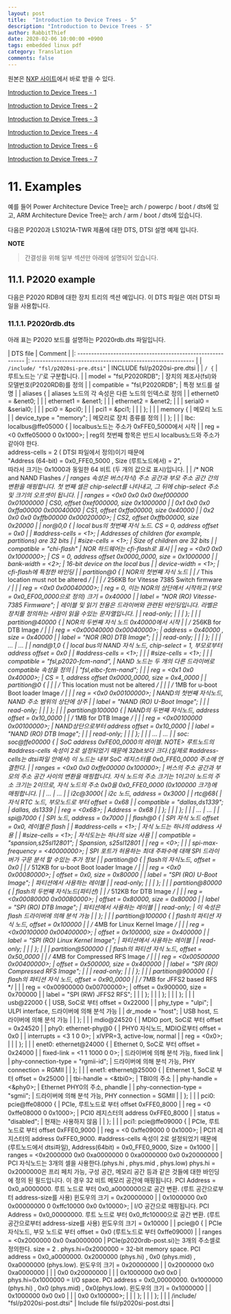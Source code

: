 ```yaml
---
layout: post
title:  "Introduction to Device Trees - 5"
description: "Introduction to Device Trees - 5"
author: RabbitThief
date: 2020-02-06 10:00:00 +0900
tags: embedded linux pdf 
category: Translation
comments: false
---	
```



원본은 [NXP 사이트](https://www.nxp.com/docs/en/application-note/AN5125.pdf)에서 바로 받을 수 있다.

[Introduction to Device Trees - 1](https://rabbitthief37.github.io/2020/01/30/trans-el-introduction-to-device-trees-01.html)

[Introduction to Device Trees - 2](https://rabbitthief37.github.io/2020/01/31/trans-el-introduction-to-device-trees-02.html)

[Introduction to Device Trees - 3](https://rabbitthief37.github.io/2020/02/03/trans-el-introduction-to-device-trees-03.html)

[Introduction to Device Trees - 4](https://rabbitthief37.github.io/2020/02/04/trans-el-introduction-to-device-trees-04.html)

[Introduction to Device Trees - 6](https://rabbitthief37.github.io/2020/02/07/trans-el-introduction-to-device-trees-06.html)

[Introduction to Device Trees - 7](https://rabbitthief37.github.io/2020/02/13/trans-el-introduction-to-device-trees-07.html)



# 11. Examples

예를 들어 Power Architecture Device Tree는 arch / powerpc / boot / dts에 있고, ARM Architecture Device Tree는 arch / arm / boot / dts에 있습니다.

다음은 P2020과 LS1021A-TWR 제품에 대한 DTS, DTSI 설명 예제 입니다.

**NOTE**

>  간결성을 위해 일부 섹션만 아래에 설명되어 있습니다.



## 11.1. P2020 example

다음은 P2020 RDB에 대한 장치 트리의 섹션 예입니다.  이 DTS 파일은 여러 DTSI 파일을 사용합니다.



### 11.1.1. P2020rdb.dts

아래 표는 P2020 보드를 설명하는 P2020rdb.dts 파일입니다.

| DTS file                                                     | Comment                                                      |
|: ----------------------------------------------------------- |: ----------------------------------------------------------- |
| `/include/ "fsl/p2020si-pre.dtsi"`                             | INCLUDE fsl/p2020si-pre.dtsi                                 |
| `/ {`                                                          | 루트노드는 '/'로 구분합니다.                                 |
| model = "fsl,P2020RDB";                                      | 장치의 제조사(fsl)와 모델번호(P2020RDB)를 정의               |
| compatible = "fsl,P2020RDB";                                 | 특정 보드를 설명                                             |
| aliases {                                                    | aliases 노드의 각 속성은 다른 노드의 인덱스로 정의           |
| ethernet0 = &enet0;                                          |                                                              |
| ethernet1 = &enet1;                                          |                                                              |
| ethernet2 = &enet2;                                          |                                                              |
| serial0 = &serial0;                                          |                                                              |
| pci0 = &pci0;                                                |                                                              |
| pci1 = &pci1;                                                |                                                              |
| };                                                           |                                                              |
| memory {                                                     | 메모리 노드                                                  |
| device_type = "memory";                                      | 메모리로 장치 종류를 정의                                    |
| };                                                           |                                                              |
| lbc: localbus@ffe05000 {                                     | localbus노드는 주소가 0xFFE0_5000에서 시작                   |
| reg = <0 0xffe05000 0 0x1000>;                               | reg의 첫번째 항목은 반드시 localbus노드와 주소가 같아야 한다.<br>  address-cells = 2 ( DTSI 파일에서 정의)이기 때문에 <br> "Address (64-bit) = 0x0_FFE0_5000 , Size (루트노드에서) = 2", <br> 따라서 크기는 0x1000과 동일한 64 비트 (두 개의 <u32> 값으로 표시)입니다. |
| /* NOR and NAND Flashes */                                   | ranges 속성은 버스(자식) 주소 공간과 부모 주소 공간 간의 변환을 매핑합니다. 첫 번째 셀은 chip-select를 나타내고, 그 뒤에 chip-select 주소 및 크기의 오프셋이 됩니다. |
| ranges = <0x0 0x0 0x0 0xef000000 0x01000000                  | CS0, offset 0xef000000, size 0x1000000                       |
| 0x1 0x0 0x0 0xffa00000 0x00040000                            | CS1, offset 0xffa00000, size 0x40000                         |
| 0x2 0x0 0x0 0xffb00000 0x00020000>;                          | CS2, offset 0xffb00000, size 0x20000                         |
| nor@0,0 {                                                    | local bus의 첫번째 자식 노드. CS = 0, address offset = 0x0   |
| \#address-cells = <1>;                                       | Addresses of children (for example, partitions) are 32 bits  |
| \#size-cells = <1>;                                          | Size of children are 32 bits                                 |
| compatible = "chi-flash"                                     | NOR 하드웨어는 cfi-flash로 표시                              |
| reg = <0x0 0x0 0x1000000>;                                   | CS = 0, address offset 0x0000_0000, size = 0x1000000         |
| bank-width = <2>;                                            | 16-bit device on the local bus                               |
| device-width = <1>;                                          | cfi-flash에 특정한 바인딩                                    |
| partition@0 {                                                | NOR의 첫번째 자식 노드                                       |
| /* This location must not be altered */                      |                                                              |
| /* 256KB for Vitesse 7385 Switch firmware */                 |                                                              |
| reg = <0x0 0x00040000>;                                      | reg = 0, 이는 NOR의 상단에서 시작하고 (부모 = 0x0_EF00_0000으로 정의) 크기 = 0x40000 |
| label = "NOR (RO) Vitesse-7385 Firmware";                    | 레이블 및 읽기 전용은 드라이버와 관련된 바인딩입니다.  라벨은 장치를 정의하는 사람이 읽을 수있는 문자열입니다. |
| read-only;                                                   |                                                              |
| };                                                           |                                                              |
| partition@40000 {                                            | NOR의 두번째 자식 노드 0x40000에서 시작                      |
| /* 256KB for DTB Image */                                    |                                                              |
| reg = <0x00040000 0x00040000>;                               | address = 0x40000 , size = 0x40000                           |
| label = "NOR (RO) DTB Image";                                |                                                              |
| read-only;                                                   |                                                              |
| };                                                           |                                                              |
| ...                                                          | ...                                                          |
| nand@1,0 {                                                   | local bus의 NAND 자식 노드, chip-select = 1, 부모로부터 address offset = 0x0 |
| \#address-cells = <1>;                                       |                                                              |
| \#size-cells = <1>;                                          |                                                              |
| compatible = "fsl,p2020-fcm-nand",                           | NAND 노드는 두 개의 다른 드라이버로 compatible 속성을 정의   |
| "fsl,elbc-fcm-nand";                                         |                                                              |
| reg = <0x1 0x0 0x40000>;                                     | CS = 1, address offset 0x0000_0000, size = 0x4_0000          |
| partition@0 {                                                |                                                              |
| /* This location must not be altered */                      |                                                              |
| /* 1MB for u-boot Boot loader Image */                       |                                                              |
| reg = <0x0 0x00100000>;                                      | NAND의 첫번째 자식노드, NAND 주소 범위의 상단에 상주         |
| label = "NAND (RO) U-Boot Image";                            |                                                              |
| read-only;                                                   |                                                              |
| };                                                           |                                                              |
| partition@100000 {                                           | NAND의 두번째 자식노드, address offset = 0x10_0000           |
| /* 1MB for DTB Image */                                      |                                                              |
| reg = <0x00100000 0x00100000>;                               | NAND상단으로부터 address offset = 0x10_0000                  |
| label = "NAND (RO) DTB Image";                               |                                                              |
| read-only;                                                   |                                                              |
| };                                                           |                                                              |
| ...                                                          | ...                                                          |
| soc: soc@ffe00000 {                                          | SoC address 0xFE00_0000의 레이블.  NOTE> 루트노드의 #address-cells 속성이 2로 설정되었기 때문에 32bit보다 크다.(실제로 #address-cells는 dtsi파일 안에서) 이 노드는 내부 SoC 레지스터를 0x0_FFE0_0000 주소에 연결한다. |
| ranges = <0x0 0x0 0xffe00000 0x100000>;                      | 버스의 주소 공간과 부모의 주소 공간 사이의 변환을 매핑합니다.  자식 노드의 주소 크기는 1이고이 노드의 주소 크기는 2이므로, 자식 노드의 주소 0x0을 0x0_FFE0_0000 (0x100000 크기)에 매핑합니다. |
| ...                                                          | ...                                                          |
| i2c@3000{                                                    | i2c 노드, address = 0x3000                                   |
| rtc@68{                                                      | 자식 RTC 노드, 부모노드로 부터 offset = 0x68                 |
| compatible = "dallas,ds1339";                                | dallas, ds1339                                               |
| reg = <0x68>;                                                | Address = 0x68                                               |
| };                                                           |                                                              |
| };                                                           |                                                              |
| ...                                                          | ...                                                          |
| spi@7000 {                                                   | SPI 노드, address = 0x7000                                   |
| flash@0 {                                                    | SPI 자식 노드 offset = 0x0, 레이블은 flash                   |
| #address-cells = <1>;                                        | 자식 노드는 하나의 <u32> address 사용                        |
| #size-cells = <1>;                                           | 자식도는는 하나의 <u32> size 사용                            |
| compatible = "spansion,s25sl12801";                          | Spansion, s25sl12801                                         |
| reg = <0>;                                                   |                                                              |
| spi-max-frequency = <40000000>;                              | SPI 포트가 허용하는 최대 주파수에 대해 SPI 드라이버가 구문 분석 할 수있는 추가 정보 |
| partition@0 {                                                | flash의 자식노드, offset = 0x0                               |
| /* 512KB for u-boot Boot loader Image */                     |                                                              |
| reg = <0x0 0x00080000>;                                      | offset = 0x0, size = 0x80000                                 |
| label = "SPI (RO) U-Boot Image";                             | 파티션에서 사용하는 레이블                                   |
| read-only;                                                   |                                                              |
| };                                                           |                                                              |
| partition@80000 {                                            | flash의 두번째 자식노드(파티션)                              |
| /* 512KB for DTB Image */                                    |                                                              |
| reg = <0x00080000 0x00080000>;                               | offset = 0x80000, size = 0x80000                             |
| label = "SPI (RO) DTB Image";                                | 파티션에서 사용하는 레이블                                   |
| read-only;                                                   | 이 속성은 flash 드라이버에 의해 분석 가능                    |
| };                                                           |                                                              |
| partition@100000 {                                           | flash의 파티션 자식 노드, offset = 0x100000                  |
| /* 4MB for Linux Kernel Image */                             |                                                              |
| reg = <0x00100000 0x00400000>;                               | offset = 0x100000, size = 0x400000                           |
| label = "SPI (RO) Linux Kernel Image";                       | 파티션에서 사용하는 레이블                                   |
| read-only;                                                   |                                                              |
| };                                                           |                                                              |
| partition@500000 {                                           | flash의 파티션 자식 노드, offset = 0x50_0000                 |
| /* 4MB for Compressed RFS Image */                           |                                                              |
| reg = <0x00500000 0x00400000>;                               | offset = 0x500000, size = 0x400000                           |
| label = "SPI (RO) Compressed RFS Image";                     |                                                              |
| read-only;                                                   |                                                              |
| };                                                           |                                                              |
| partition@900000 {                                           | flash의 파티션 자식 노드, offset = 0x90_0000                 |
| /* 7MB for JFFS2 based RFS */                                |                                                              |
| reg = <0x00900000 0x00700000>;                               | offset = 0x900000, size = 0x700000                           |
| label = "SPI (RW) JFFS2 RFS";                                |                                                              |
| };                                                           |                                                              |
| };                                                           |                                                              |
| };                                                           |                                                              |
| usb@22000 {                                                  | USB, SoC로 부터 offset = 0x22000                             |
| phy_type = "ulpi";                                           | ULPI interface, 드라이버에 의해 분석 가능                    |
| dr_mode = "host";                                            | USB host, 드라이버에 의해 분석 가능                          |
| };                                                           |                                                              |
| mdio@24520 {                                                 | MDIO port, SoC로 부터 offset = 0x24520                       |
| phy0: ethernet-phy@0 {                                       | PHY0 자식노드, MDIO로부터 offset = 0x0                       |
| interrupts = <3 1 0 0>;                                      | xIVPR=3, active-low, normal                                  |
| reg = <0x0>;                                                 |                                                              |
| };                                                           |                                                              |
| enet0: ethernet@24000 {                                      | Ethernet 0, SoC로 부터 offset = 0x24000                      |
| fixed-link = <1 1 1000 0 0>;                                 | 드라이버에 의해 분석 가능, fixed link                        |
| phy-connection-type = "rgmii-id";                            | 드라이버에 의해 분석 가능, PHY connection = RGMII            |
| };                                                           |                                                              |
| enet1: ethernet@25000 {                                      | Ethernet 1, SoC로 부터 offset = 0x25000                      |
| tbi-handle = <&tbi0>;                                        | TBI0의 주소                                                  |
| phy-handle = <&phy0>;                                        | Ethernet PHY0의 주소, phandle                                |
| phy-connection-type = "sgmii";                               | 드라이버에 의해 분석 가능, PHY connection = SGMII            |
| };                                                           |                                                              |
| pci0: pcie@ffe08000 {                                        | PCIe, 루트노드로 부터 offset 0xFFE0_8000                     |
| reg = <0 0xffe08000 0 0x1000>;                               | PCI0 레지스터의 address 0xFFE0_8000                          |
| status = "disabled";                                         | 현재는 사용하지 않음                                         |
| };                                                           |                                                              |
| pci1: pcie@ffe09000 {                                        | PCIe, 루트노드로 부터 offset 0xFFE0_9000                     |
| reg = <0 0xffe09000 0 0x1000>;                               | PCI1 레지스터의 address 0xFFE0_9000.  #address-cells 속성이 2로 설정되었기 때문에 (루트노드에서 dtsi파일), Address(64bit) = 0x0_FFE0_9000, Size = 0x1000 |
| ranges = <0x2000000 0x0 0xa0000000 0 0xa0000000 0x0 0x20000000 | PCI 자식노드는 3개의 셀을 사용한다.(phys.hi , phys.mid , phys.low)  phys.hi = 0x2000000은 프리 페치 가능, 구성 공간, 메모리 공간 등과 같은 것들에 대한 바인딩에 정의 된 필드입니다. 이 경우 32 비트 메모리 공간에 매핑됩니다. PCI Address = 0x0_a0000000. 루트 노드로 부터 0x0_a0000000으로 공간 변환. (루트 공간으로부터 address-size를 사용) 윈도우의 크기 = 0x20000000 |
| 0x1000000 0x0 0x00000000 0 0xffc10000 0x0 0x10000>;          | I/O 공간으로 매핑됩니다. PCI Address = 0x0_00000000. 루트 노드로 부터 0x0_ffc10000으로 공간 변환. (루트 공간으로부터 address-size를 사용) 윈도우의 크기 = 0x10000 |
| pcie@0 {                                                     | PCIe 자식노드, 부모 노드로 부터 offset = 0x0 (루트노드로 부터 0xffe09000) |
| ranges = <0x2000000 0x0 0xa0000000                           | PCIe(p2020rdb-post.si)는 3개의 <u32> 주소셀로 정의한다. size = 2 <u32>. phys.hi=0x2000000 = 32-bit memory space. PCI address = 0x0_a0000000. 0x2000000 (phys.hi) , 0x0 (phys.mid) , 0xa0000000 (phys.low). 윈도우의 크기 = 0x20000000 |
| 0x2000000 0x0 0xa0000000                                     |                                                              |
| 0x0 0x20000000                                               |                                                              |
| 0x1000000 0x0 0x0                                            | phys.hi=0x1000000 = I/O space.  PCI address = 0x0_00000000.  0x1000000 (phys.hi) , 0x0 (phys.mid) , 0x0(phys.low).  윈도우의 크기 = 0x1000000 |
| 0x1000000 0x0 0x0                                            |                                                              |
| 0x0 0x100000>;                                               |                                                              |
| };                                                           |                                                              |
| };                                                           |                                                              |
| /include/ "fsl/p2020si-post.dtsi"                            | Include file fsl/p2020si-post.dtsi                           |

